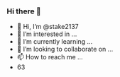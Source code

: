 ### Hi there 👋
- 👋 Hi, I’m @stake2137
- 👀 I’m interested in ...
- 🌱 I’m currently learning ...
- 💞️ I’m looking to collaborate on ...
- 📫 How to reach me ...
- 63
<!--
**Themanhdh/themanhdh** is a ✨ _special_ ✨ repository because its `README.md` (this file) appears on your GitHub profile.


